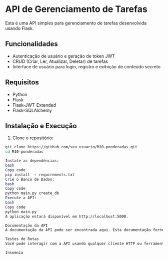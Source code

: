 # API de Gerenciamento de Tarefas

Esta é uma API simples para gerenciamento de tarefas desenvolvida usando Flask.

## Funcionalidades

- Autenticação de usuário e geração de token JWT
- CRUD (Criar, Ler, Atualizar, Deletar) de tarefas
- Interface de usuário para login, registro e exibição de conteúdo secreto

## Requisitos

- Python
- Flask
- Flask-JWT-Extended
- Flask-SQLAlchemy

## Instalação e Execução

1. Clone o repositório:

```bash
git clone https://github.com/seu_usuario/M10-ponderadas.git
cd M10-ponderadas

Instale as dependências:
bash
Copy code
pip install -r requirements.txt
Crie o Banco de Dados:
bash
Copy code
python main.py create_db
Execute a API:
bash
Copy code
python main.py
A aplicação estará disponível em http://localhost:5000.

Documentação da API
A documentação da API pode ser encontrada aqui. Esta documentação fornece informações detalhadas sobre todas as rotas disponíveis, os parâmetros necessários e exemplos de uso.

Testes de Rotas
Você pode interagir com a API usando qualquer cliente HTTP ou ferramenta de desenvolvimento de API. Aqui está um exemplo usando o Insomnia para obter todas as tarefas:

Insomnia